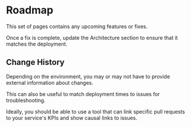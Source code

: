 # Roadmap
This set of pages contains any upcoming features or fixes.

Once a fix is complete, update the Architecture section to ensure that it matches the deployment.

## Change History
Depending on the environment, you may or may not have to provide external information about changes.

This can also be useful to match deployment times to issues for troubleshooting.

Ideally, you should be able to use a tool that can link specific pull requests to your service's KPIs and show
causal links to issues.

